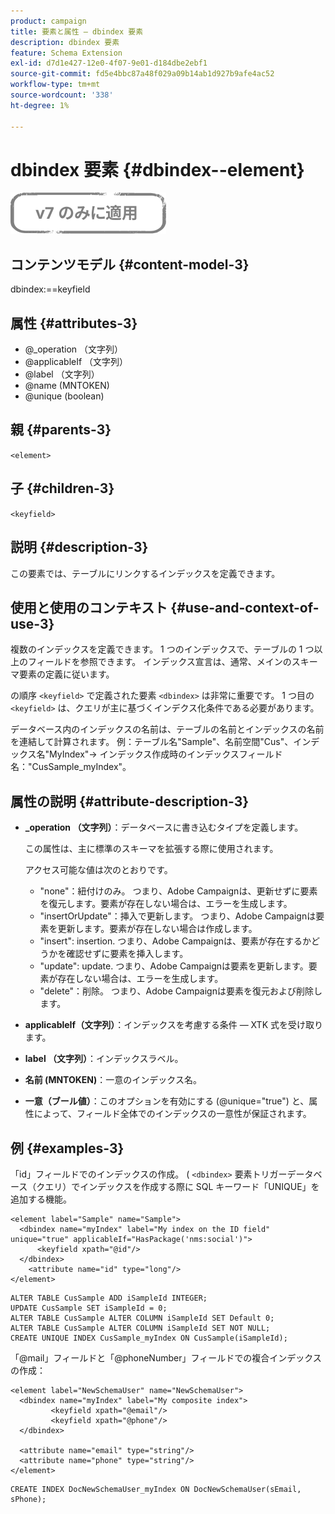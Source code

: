 ```yaml
---
product: campaign
title: 要素と属性 — dbindex 要素
description: dbindex 要素
feature: Schema Extension
exl-id: d7d1e427-12e0-4f07-9e01-d184dbe2ebf1
source-git-commit: fd5e4bbc87a48f029a09b14ab1d927b9afe4ac52
workflow-type: tm+mt
source-wordcount: '338'
ht-degree: 1%

---
```


# dbindex 要素 {#dbindex--element}

![](../../../assets/v7-only.svg)

## コンテンツモデル {#content-model-3}

dbindex:==keyfield

## 属性 {#attributes-3}

* @_operation （文字列）
* @applicableIf （文字列）
* @label （文字列）
* @name (MNTOKEN)
* @unique (boolean)

## 親 {#parents-3}

`<element>`

## 子 {#children-3}

`<keyfield>`

## 説明 {#description-3}

この要素では、テーブルにリンクするインデックスを定義できます。

## 使用と使用のコンテキスト {#use-and-context-of-use-3}

複数のインデックスを定義できます。 1 つのインデックスで、テーブルの 1 つ以上のフィールドを参照できます。 インデックス宣言は、通常、メインのスキーマ要素の定義に従います。

の順序 `<keyfield>` で定義された要素 `<dbindex>` は非常に重要です。 1 つ目の `<keyfield>` は、クエリが主に基づくインデクス化条件である必要があります。

データベース内のインデックスの名前は、テーブルの名前とインデックスの名前を連結して計算されます。 例：テーブル名&quot;Sample&quot;、名前空間&quot;Cus&quot;、インデックス名&quot;MyIndex&quot;-> インデックス作成時のインデックスフィールド名：&quot;CusSample_myIndex&quot;。

## 属性の説明 {#attribute-description-3}

* **_operation （文字列）**：データベースに書き込むタイプを定義します。

  この属性は、主に標準のスキーマを拡張する際に使用されます。

  アクセス可能な値は次のとおりです。

   * &quot;none&quot;：紐付けのみ。 つまり、Adobe Campaignは、更新せずに要素を復元します。要素が存在しない場合は、エラーを生成します。
   * &quot;insertOrUpdate&quot;：挿入で更新します。 つまり、Adobe Campaignは要素を更新します。要素が存在しない場合は作成します。
   * &quot;insert&quot;: insertion. つまり、Adobe Campaignは、要素が存在するかどうかを確認せずに要素を挿入します。
   * &quot;update&quot;: update. つまり、Adobe Campaignは要素を更新します。要素が存在しない場合は、エラーを生成します。
   * &quot;delete&quot;：削除。 つまり、Adobe Campaignは要素を復元および削除します。

* **applicableIf（文字列）**：インデックスを考慮する条件 — XTK 式を受け取ります。
* **label （文字列）**：インデックスラベル。
* **名前 (MNTOKEN)**：一意のインデックス名。
* **一意（ブール値）**：このオプションを有効にする (@unique=&quot;true&quot;) と、属性によって、フィールド全体でのインデックスの一意性が保証されます。

## 例 {#examples-3}

「id」フィールドでのインデックスの作成。 ( `<dbindex>` 要素トリガーデータベース（クエリ）でインデックスを作成する際に SQL キーワード「UNIQUE」を追加する機能。

```
<element label="Sample" name="Sample">
  <dbindex name="myIndex" label="My index on the ID field" unique="true" applicableIf="HasPackage('nms:social')">
      <keyfield xpath="@id"/>
  </dbindex>
    <attribute name="id" type="long"/>
</element>          
```

```
ALTER TABLE CusSample ADD iSampleId INTEGER;
UPDATE CusSample SET iSampleId = 0;
ALTER TABLE CusSample ALTER COLUMN iSampleId SET Default 0;
ALTER TABLE CusSample ALTER COLUMN iSampleId SET NOT NULL; 
CREATE UNIQUE INDEX CusSample_myIndex ON CusSample(iSampleId);
```

「@mail」フィールドと「@phoneNumber」フィールドでの複合インデックスの作成：

```
<element label="NewSchemaUser" name="NewSchemaUser">
  <dbindex name="myIndex" label="My composite index">
         <keyfield xpath="@email"/>
         <keyfield xpath="@phone"/>
  </dbindex>
  
  <attribute name="email" type="string"/>
  <attribute name="phone" type="string"/>
</element>      
```

```
CREATE INDEX DocNewSchemaUser_myIndex ON DocNewSchemaUser(sEmail, sPhone);
```
